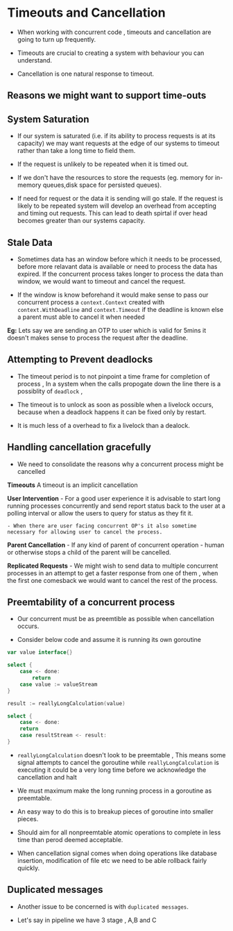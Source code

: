 # Timeouts and Cancellation

- When working with concurrent code , timeouts and cancellation are going to turn up frequently.

- Timeouts are crucial to creating a system with behaviour you can understand.

- Cancellation is one natural response to timeout.

## Reasons we might want to support time-outs

## System Saturation
- If our system is saturated (i.e. if its ability to process requests is at its capacity) we may want requests at the edge of our systems to timeout rather than take a long time to field them.

- If the request is unlikely to be repeated when it is timed out.

- If we don't have the resources to store the requests (eg. memory for in-memory queues,disk space for persisted queues).

- If need for request or the data it is sending will go stale. If the request is likely to be repeated system will develop an overhead from accepting and timing out requests. This can lead to death spirtal if over head becomes greater than our systems capacity.

## Stale Data

- Sometimes data has an window before which it needs to be processed, before more relavant data is available or need to process the data has expired. If the concurrent process takes longer to process the data than window, we would want to timeout and cancel the request.

- If the window is know beforehand it would make sense to pass our concurrent process a ``context.Context`` created with ``context.WithDeadline`` and ``context.Timeout`` if the deadline is known else a parent must able to cancel it when needed

**Eg:** Lets say we are sending an OTP to user which is valid for 5mins it doesn't makes  sense to process the request after the deadline.

## Attempting to  Prevent deadlocks

- The timeout period is to not pinpoint a time frame for completion of process , In a system when the calls propogate down the line there is a possiblity of ``deadlock`` , 
- The timeout is to unlock as soon as possible when a livelock occurs, because when a deadlock happens it can be fixed only by restart.

- It is much less of a overhead to fix a livelock than a dealock.

## Handling cancellation gracefully

- We need to consolidate the reasons why a concurrent process might be cancelled

**Timeouts**
    A timeout is an implicit cancellation

**User Intervention**
    - For a good user experience it is advisable to start long running processes concurrently and send report status back to the user at a polling interval or allow the users to query for status as they fit it.

    - When there are user facing concurrent OP's it also sometime necessary for allowing user to cancel the process.

**Parent  Cancellation**
    - If any kind of parent of concurrent operation - human or otherwise stops a child of the parent will be cancelled.

**Replicated Requests**
    - We might wish to send data to multiple concurrent processes in an attempt to get a faster response from one of them , when the first one comesback we would want to cancel the rest of the process.

## Preemtability of a concurrent process

- Our concurrent must be as preemtible as possible when cancellation occurs.

- Consider below code and assume it is running its own goroutine

```go
var value interface{}

select {
    case <- done:
        return
    case value := valueStream
}

result := reallyLongCalculation(value)

select {
    case <- done:
    return 
    case resultStream <- result:
}

```
- ``reallyLongCalculation`` doesn't look to be preemtable , This means some signal attempts to cancel the goroutine while ``reallyLongCalculation`` is executing it could be a very long time before we acknowledge the cancellation and halt

- We must maximum make the long running process in a goroutine as preemtable.

- An easy way to do this is to breakup pieces of goroutine into smaller pieces.

- Should aim for all nonpreemtable atomic operations to complete in less time than perod deemed acceptable.

- When cancellation signal comes when doing operations like database insertion, modification of file etc we need to be able rollback fairly quickly.

## Duplicated messages

- Another issue to be concerned is with ``duplicated messages``.

- Let's say in pipeline we have 3 stage , A,B and C